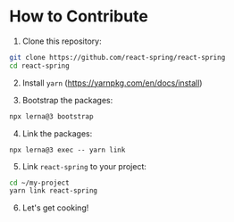 # How to Contribute

1. Clone this repository:

```sh
git clone https://github.com/react-spring/react-spring
cd react-spring
```

2. Install `yarn` (https://yarnpkg.com/en/docs/install)

3. Bootstrap the packages:

```sh
npx lerna@3 bootstrap
```

4. Link the packages:

```
npx lerna@3 exec -- yarn link
```

5. Link `react-spring` to your project:

```sh
cd ~/my-project
yarn link react-spring
```

6. Let's get cooking!
